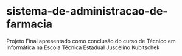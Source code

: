 # sistema-de-administracao-de-farmacia
 Projeto Final apresentado como conclusão do curso de Técnico em Informática na Escola Técnica Estadual Juscelino Kubitschek
